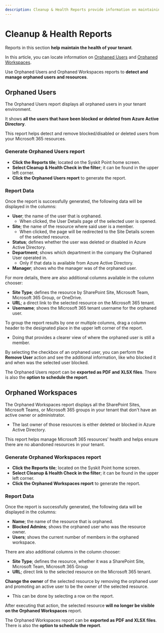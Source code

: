 ```yaml
---
description: Cleanup & Health Reports provide information on maintaining the health of your tenant. 
---
```


# Cleanup & Health Reports

Reports in this section **help maintain the health of your tenant**. 

In this article, you can locate information on [Orphaned Users](#orphaned-users) and [Orphaned Workspaces](#orphaned-workspaces).

Use Orphaned Users and Orphaned Workspaces reports to **detect and manage orphaned users and resources**. 

## Orphaned Users

The Orphaned Users report displays all orphaned users in your tenant environment. 

It shows **all the users that have been blocked or deleted from Azure Active Directory**. 

This report helps detect and remove blocked/disabled or deleted users from your Microsoft 365 resources.

### Generate Orphaned Users report

 * **Click the Reports tile**; located on the Syskit Point home screen.
 * **Select Cleanup & Health Check in the filter**; it can be found in the upper left corner.
 * **Click the Orphaned Users report** to generate the report.


### Report Data

Once the report is successfully generated, the following data will be displayed in the columns:

* **User**; the name of the user that is orphaned. 
   * When clicked, the User Details page of the selected user is opened.
* **Site**; the name of the resource where said user is a member. 
   * When clicked, the page will be redirected to the Site Details screen of the selected resource.
* **Status**; defines whether the user was deleted or disabled in Azure Active Directory.
* **Department**; shows which department in the company the Orphaned User operated in. 
  * Only if that data is available from Azure Active Directory. 
* **Manager**; shows who the manager was of the orphaned user.

For more details, there are also additional columns available in the column chooser:

* **Site Type**; defines the resource by SharePoint Site, Microsoft Team, Microsoft 365 Group, or OneDrive.
* **URL**; a direct link to the selected resource on the Microsoft 365 tenant.
* **Username**; shows the Microsoft 365 tenant username for the orphaned user.

To group the report results by one or multiple columns, drag a column header to the designated place in the upper left corner of the report. 
  * Doing that provides a clearer view of where the orphaned user is still a member.

By selecting the checkbox of an orphaned user, you can perform the **Remove User** action and see the additional information, like who blocked it and when was the selected user blocked.

The Orphaned Users report can be **exported as PDF and XLSX files**. There is also the **option to schedule the report**.

## Orphaned Workspaces

The Orphaned Workspaces report displays all the SharePoint Sites, Microsoft Teams, or Microsoft 365 groups in your tenant that don't have an active owner or administrator.

  * The last owner of those resources is either deleted or blocked in Azure Active Directory. 

This report helps manage Microsoft 365 resources' health and helps ensure there are no abandoned resources in your tenant.


### Generate Orphaned Workspaces report

 * **Click the Reports tile**; located on the Syskit Point home screen.
 * **Select Cleanup & Health Check in the filter**; it can be found in the upper left corner.
 * **Click the Orphaned Workspaces report** to generate the report.

### Report Data
Once the report is successfully generated, the following data will be displayed in the columns:

* **Name**; the name of the resource that is orphaned.
* **Blocked Admins**; shows the orphaned user who was the resource owner.
* **Users**; shows the current number of members in the orphaned workspace.

There are also additional columns in the column chooser:

* **Site Type**; defines the resource, whether it was a SharePoint Site, Microsoft Team, Microsoft 365 Group
* **URL**; direct link to the selected resource on the Microsoft 365 tenant.


**Change the owner** of the selected resource by removing the orphaned user and promoting an active user to be the owner of the selected resource. 
  * This can be done by selecting a row on the report. 

After executing that action, the selected resource **will no longer be visible on the Orphaned Workspaces** report.

The Orphaned Workspaces report can be **exported as PDF and XLSX files**. There is also the **option to schedule the report**.
